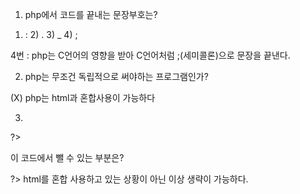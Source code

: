 1. php에서 코드를 끝내는 문장부호는?

1) :  2) .  3) _  4) ;

4번 : php는 C언어의 영향을 받아 C언어처럼 ;(세미콜론)으로 문장을 끝낸다.

2. php는 무조건 독립적으로 써야하는 프로그램인가?

(X) php는 html과 혼합사용이 가능하다

3. <?php
    echo "hello";
?>

이 코드에서 뺄 수 있는 부분은?

?> html를 혼합 사용하고 있는 상황이 아닌 이상 생략이 가능하다.
